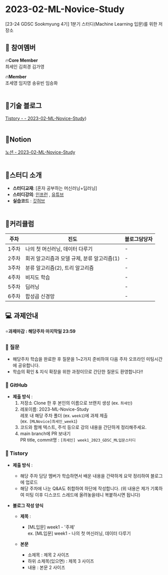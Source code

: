 # 2023-02-ML-Novice-Study
[23-24 GDSC Sookmyung 4기] 1분기 스터디(Machine Learning 입문)를 위한 저장소

## 🕺 참여멤버
🔥**Core Member**<br/>
최세인 김희경 김가영

🔥**Member**<br/>
조세영 임지영 송유빈 임승화</br></br>

## 🍑기술 블로그
[Tistory - - 2023-02-ML-Novice-Study](https://dsc-sookmyung.tistory.com/category/Group%20Study%20%282023-2024%29/Machine%20Learning%20%EC%9E%85%EB%AC%B8))</br></br>

## 🍒Notion
[노션 - 2023-02-ML-Novice-Study](https://gdsc-sookmyung-23-24.notion.site/1-Machine-Learning-435e5cb7841c42d097f416a09a2656d9) </br></br>

## 📖스터디 소개
- **스터디교재**: [혼자 공부하는 머신러닝+딥러닝]
- **스터디강의**: [인프런](https://www.inflearn.com/course/%ED%98%BC%EC%9E%90%EA%B3%B5%EB%B6%80-%EB%A8%B8%EC%8B%A0%EB%9F%AC%EB%8B%9D-%EB%94%A5%EB%9F%AC%EB%8B%9D/dashboard) ,  [유튜브](https://www.youtube.com/watch?v=J6wehCO_c58&list=PLJN246lAkhQjoU0C4v8FgtbjOIXxSs_4Q)
- **실습코드** : [깃허브](https://github.com/rickiepark/hg-mldl/blob/master/README.md)
</br></br>

## 📅커리큘럼
| 주차 | 진도 |블로그담당자|
|--|--|--|
|1주차| 나의 첫 머신러닝, 데이터 다루기 |-|
|2주차| 회귀 알고리즘과 모델 규제, 분류 알고리즘(1) |-|
|3주차| 분류 알고리즘(2), 트리 알고리즘 |-|
|4주차| 비지도 학습 |-|
|5주차| 딥러닝 |-|
|6주차| 합성곱 신경망 |-|


## 💻 과제안내
⭐**과제마감 : 해당주차 마지막일 23:59**
### 🔖 질문
- 해당주차 학습을 완료한 후 질문을 1~2가지 준비하여 다음 주차 오프라인 미팅시간에 공유합니다.
- 학습의 확인 & 지식 확장을 위한 과정이므로 간단한 질문도 환영합니다!! 

### 🔖 GitHub
- **제출 방식** :
  1. 저장소 Clone 한 후 본인의 이름으로 브랜치 생성 (ex. ```최세인```)
  2. 레포이름: 2023-ML-Novice-Study </br> 레포 내 해당 주차 폴더 (ex. ```week1```)에 과제 제출
     </br> (ex. ```[MLNovice]최세인_week1```)
  3. 코드와 함께 텍스트, 주석 등으로 강의 내용을 간단하게 정리해주세요.
  4. main branch에 PR 보내기
     </br> PR title, commit명 : ```[최세인] week1_2023_GDSC_ML입문스터디```

### 🔖 Tistory
- **제출 방식** :
  - 해당 주차 담당 멤버가 학습하면서 배운 내용을 간략하게 요약 정리하여 블로그에 업로드
  - 해당 주차에 나눈 Q&A도 취합하여 하단에 작성합니다. (위 내용은 제가 기록하여 미팅 이후 디스코드 스레드에 올려놓을테니 복붙하시면 됩니다)
    
- **블로그 작성 양식**
  - **제목** :
    - [ML입문] week1 - '주제'
      </br> ex. [ML입문] week1 - 나의 첫 머신러닝, 데이터 다루기

  - **본문**
      - 소제목 : 제목 2 사이즈
      - 하위 소제목(있으면) : 제목 3 사이즈
      - 내용 : 본문 2 사이즈 
  

